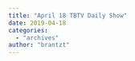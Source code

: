 ```yaml
---
title: "April 18 TBTV Daily Show"
date: 2019-04-18
categories: 
  - "archives"
author: "brantzt"
---
```



